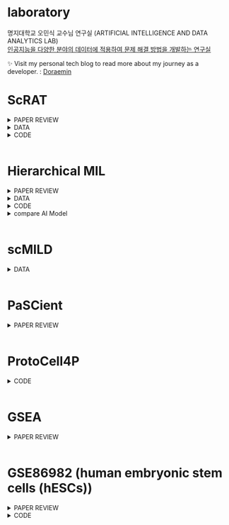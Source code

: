 # laboratory

명지대학교 오민식 교수님 연구실 (ARTIFICIAL INTELLIGENCE AND DATA ANALYTICS LAB)
<br>
[인공지능을 다양한 분야의 데이터에 적용하여 문제 해결 방법을 개발하는 연구실](https://ailab-mju.github.io/)

✨ Visit my personal tech blog to read more about my journey as a developer. : [Doraemin](https://doraemin.tistory.com/)

# ScRAT

<details>
<summary>PAPER REVIEW</summary>
<ul>
  <li><a href="https://doraemin.tistory.com/165" target="_blank">[ScRAT] Phenotype prediction from single-cell RNA-seq data using attention-based neural networks</a></li>
  <li><a href="https://doraemin.tistory.com/162" target="_blank">[ScRAT Flow] Phenotype prediction from single-cell RNA-seq data using attention-based neural networks</a></li>
</ul>
</details>

<details>
<summary>DATA</summary>
<ul>
  <li><a href="https://doraemin.tistory.com/164" target="_blank">[ScRAT] Exploratory Data (Summary)</a></li>
</ul>
</details>

<details>
<summary>CODE</summary>
<ul>
  <li><a href="https://doraemin.tistory.com/158" target="_blank">[ScRAT] scRNA Analysis</a></li>
  <li><a href="https://doraemin.tistory.com/159" target="_blank">[ScRAT] Code Demo</a></li>
  <li><a href="https://doraemin.tistory.com/161" target="_blank">[ScRAT] STEP 1. Sample mixup</a></li>
  <li><a href="https://doraemin.tistory.com/160" target="_blank">[ScRAT] utils.py_mixup()</a></li>
  <li><a href="https://doraemin.tistory.com/163" target="_blank">[ScRAT] STEP 2. Attention layer</a></li>
</ul>
</details>
<br>

# Hierarchical MIL

<details>
<summary>PAPER REVIEW</summary>
<ul>
  <li><a href="https://doraemin.tistory.com/167" target="_blank">[Hierarchical MIL] Incorporating Hierarchical Information into Multiple Instance Learning for Patient Phenotype Prediction with scRNA-seq Data</a></li>
  <li><a href="https://doraemin.tistory.com/172" target="_blank">[Optuna] Key Concepts and Descriptions</a></li>
  <li><a href="https://doraemin.tistory.com/174" target="_blank">[StratifiedKFold] Key Concepts and Descriptions</a></li>
</ul>
</details>

<details>
<summary>DATA</summary>
<ul>
  <li><a href="https://doraemin.tistory.com/166" target="_blank">[Hierarchical MIL] Exploratory Data (Summary)</a></li>
</ul>
</details>

<details>
<summary>CODE</summary>
<ul>
  <li><a href="https://doraemin.tistory.com/169" target="_blank">[Hierarchical MIL] scRNA Analysis</a></li>
  <li><a href="https://doraemin.tistory.com/173" target="_blank">[Hierarchical MIL] Code ; Train.py</a></li>
  <li><a href="https://doraemin.tistory.com/175" target="_blank">[Hierarchical MIL] Difference btw '.h5ad' and '.h5'</a></li>
  <li><a href="https://doraemin.tistory.com/176" target="_blank">[Hierarchical MIL] [Hierarchical MIL] Preprocessing Create '.h5ad'</a></li>
</ul>
</details>
<details>
<summary>compare AI Model</summary>
<ul>
  <li><a href="https://doraemin.tistory.com/188" target="_blank">[Hierarchical MIL] compare AI Model</a></li>
</ul>
</details>

<br>

# scMILD

<details>
<summary>DATA</summary>
<ul>
  <li><a href="https://doraemin.tistory.com/185" target="_blank">[scMILD] Datasets Download</a></li>
</ul>
</details>
<br>

# PaSCient

<details>
<summary>PAPER REVIEW</summary>
<ul>
  <li><a href="https://doraemin.tistory.com/189" target="_blank">[PaSCient] Learning multi-cellular representations of single-cell transcriptomics data enables characterization of patient-level disease states</a></li>
</ul>
</details>
<br>

# ProtoCell4P

<details>
<summary>CODE</summary>
<ul>
  <li><a href="https://doraemin.tistory.com/190" target="_blank">[ProtoCell 4P] scRNA Analysis</a></li>
</ul>
</details>
<br>

# GSEA

<details>
<summary>PAPER REVIEW</summary>
<ul>
  <li><a href="https://doraemin.tistory.com/204" target="_blank">[GSEA] Gene set enrichment analysis (GSEA),Pathway Enrichment analysis,Gene Ontology Enrichment analysis</a></li>
</ul>
</details>
<br>

# GSE86982 (human embryonic stem cells (hESCs))

<details>
<summary>PAPER REVIEW</summary>
<ul>
  <li><a href="https://doraemin.tistory.com/203" target="_blank">Single-cell RNA-seq data analysis reveals functionally relevant biomarkers of early brain development and their regulatory footprints in human embryonic stem cells (hESCs)</a></li>
  <li><a href="https://doraemin.tistory.com/44" target="_blank">[GSEA] Paper review detail</a></li>
</ul>
</details>

<details>
<summary>CODE</summary>
<ul>
  <li><a href="https://doraemin.tistory.com/37" target="_blank">[Seurat] Single cell Analysis</a></li>
  <li><a href="https://doraemin.tistory.com/38" target="_blank">[Seurat] [MAST] DEGs 분석</a></li>
  <li><a href="https://doraemin.tistory.com/39" target="_blank">[Seurat] [limma] DEGs Analysis</a></li>
  <li><a href="https://doraemin.tistory.com/40" target="_blank">[Seurat] [DESeq2] DEGs Analysis</a></li>
  <li><a href="https://doraemin.tistory.com/41" target="_blank">[MAST], [limma], [DESeq2] Common DEGs Analysis</a></li>
  <li><a herf="https://doraemin.tistory.com/202" target="_blank">GSE86982 Analysis Summary</a></li>
</ul>
</details>

<!--
<details>
<summary></summary>
<ul>
  <li><a href="https://doraemin.tistory.com/" target="_blank"></a></li>
  <li><a href="https://doraemin.tistory.com/" target="_blank"></a></li>
</ul>
</details>

 -->
